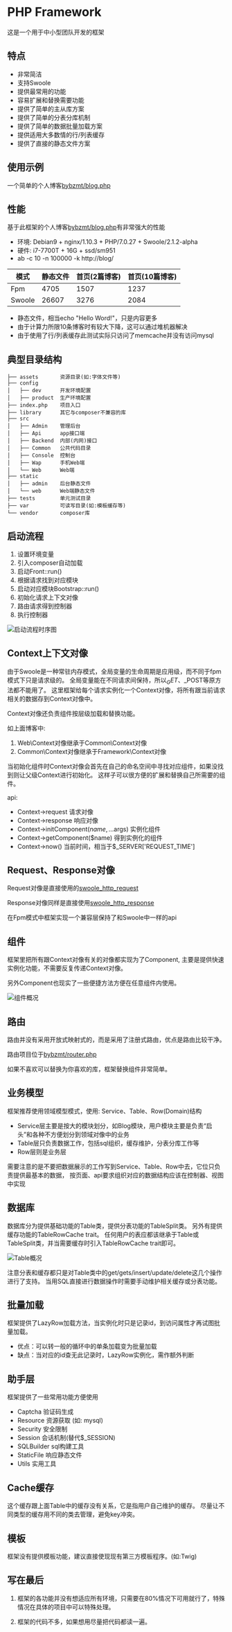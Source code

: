 PHP Framework
========
这是一个用于中小型团队开发的框架

特点
----
* 非常简洁
* 支持Swoole
* 提供最常用的功能
* 容易扩展和替换需要功能
* 提供了简单的主从库方案
* 提供了简单的分表分库机制
* 提供了简单的数据批量加载方案
* 提供适用大多数情的行/列表缓存
* 提供了直接的静态文件方案

使用示例
----
一个简单的个人博客[bybzmt/blog.php](https://github.com/bybzmt/blog.php)

性能
----
基于此框架的个人博客[bybzmt/blog.php](https://github.com/bybzmt/blog.php)有非常强大的性能

* 环境: Debian9 + nginx/1.10.3 + PHP/7.0.27 + Swoole/2.1.2-alpha
* 硬件: i7-7700T + 16G + ssd/sm951
* ab -c 10 -n 100000 -k http://blog/

|  模式  | 静态文件 | 首页(2篇博客) | 首页(10篇博客)
|--------|----------|---------------|-----------------------
|Fpm     | 4705     | 1507          | 1237
|Swoole  | 26607    | 3276          | 2084

* 静态文件，相当echo "Hello Word!"，只是内容更多
* 由于计算力所限10条博客时有较大下降，这可以通过堆机器解决
* 由于使用了行/列表缓存此测试实际只访问了memcache并没有访问mysql

典型目录结构
----
```
├── assets       资源目录(如:字体文件等)
├── config
│   ├── dev      开发环境配置
│   ├── product  生产环境配置
├── index.php    项目入口
├── library      其它与composer不兼容的库
├── src
│   ├── Admin    管理后台
│   ├── Api      app接口端
│   ├── Backend  内部(内网)接口
│   ├── Common   公共代码目录
│   ├── Console  控制台
│   ├── Wap      手机Web端
│   └── Web      Web端
├── static
│   ├── admin    后台静态文件
│   └── web      Web端静态文件
├── tests        单元测试目录
├── var          可读写目录(如:模板缓存等)
└── vendor       composer库
```

启动流程
----
1. 设置环境变量
2. 引入composer自动加载
3. 启动Front::run()
4. 根据请求找到对应模块
5. 启动对应模块Bootstrap::run()
6. 初始化请求上下文对像
7. 路由请求得到控制器
8. 执行控制器

![启动流程时序图](./doc/bootstrap.svg)

Context上下文对像
----
由于Swoole是一种常驻内存模式，全局变量的生命周期是应用级，而不同于fpm模式下只是请求级的。
全局变量能在不同请求间保持，所以$_GET、$_POST等原方法都不能用了。
这里框架给每个请求实例化一个Context对像，将所有跟当前请求相关的数据存到Context对像中。

Context对像还负责组件按层级加载和替换功能。

如上面博客中:
1. Web\Context对像继承于Common\Context对像
2. Common\Context对像继承于Framework\Context对像

当初始化组件时Context对像会首先在自己的命名空间中寻找对应组件，如果没找到则让父级Context进行初始化。
这样子可以很方便的扩展和替换自己所需要的组件。

api:
* Context->request 请求对像
* Context->response 响应对像
* Context->initComponent($name, ...$args) 实例化组件
* Context->getComponent($name) 得到实例化的组件
* Context->now() 当前时间，相当于$_SERVER['REQUEST_TIME']

Request、Response对像
----
Request对像是直接使用的[swoole_http_request](https://wiki.swoole.com/wiki/page/328.html)

Response对像同样是直接使用[swoole_http_response](https://wiki.swoole.com/wiki/page/329.html)

在Fpm模式中框架实现一个兼容层保持了和Swoole中一样的api

组件
------
框架里把所有跟Context对像有关的对像都实现为了Component,
主要是提供快速实例化功能，不需要反复传递Context对像。

另外Component也现实了一些便捷方法方便在任意组件内使用。

![组件概况](./doc/component.svg)

路由
------
路由并没有采用开放式映射式的，而是采用了注册式路由，优点是路由比较干净。

路由项目位于[bybzmt/router.php](https://github.com/bybzmt/router.php)

如果不喜欢可以替换为你喜欢的库，框架替换组件非常简单。

业务模型
------
框架推荐使用领域模型模式，使用: Service、Table、Row(Domain)结构

* Service层主要是按大的模块划分，如Blog模块，用户模块主要是负责“启头”和各种不方便划分到领域对像中的业务
* Table层只负责数据工作，包括sql组织，缓存维护，分表分库工作等
* Row层则是业务层

需要注意的是不要把数据展示的工作写到Service、Table、Row中去，它位只负责提供最基本的数据，
按页面、api要求组织对应的数据结构应该在控制器、视图中实现

数据库
-----
数据库分为提供基础功能的Table类，提供分表功能的TableSplit类。
另外有提供缓存功能的TableRowCache trait。
任何用户的表应都该继承于Table或TableSplit类，并当需要缓存时引入TableRowCache trait即可。

![Table概况](./doc/table.svg)

注意分表和缓存都只是对Table类中的get/gets/insert/update/delete这几个操作进行了支持。
当用SQL直接进行数据操作时需要手动维护相关缓存或分表功能。

批量加载
------
框架提供了LazyRow加载方法，当实例化时只是记录id，到访问属性才再试图批量加载。
* 优点：可以转一般的循环中的单条加载变为批量加载
* 缺点：当对应的id查无此记录时，LazyRow实例化，需作额外判断

助手层
-----
框架提供了一些常用功能方便使用

* Captcha 验证码生成
* Resource 资源获取 (如: mysql)
* Security 安全限制
* Session 会话机制(替代$_SESSION)
* SQLBuilder sql构建工具
* StaticFile 响应静态文件
* Utils 实用工具

Cache缓存
------
这个缓存跟上面Table中的缓存没有关系，它是指用户自己维护的缓存。
尽量让不同类型的缓存用不同的类去管理，避免key冲突。

模板
-----
框架没有提供模板功能，建议直接使现现有第三方模板程序。(如:Twig)

写在最后
-----
1. 框架的各功能并没有想适应所有环境，只需要在80%情况下可用就行了，特殊情况在具体的项目中可以特殊处理。

2. 框架的代码不多，如果想用尽量把代码都读一遍。
